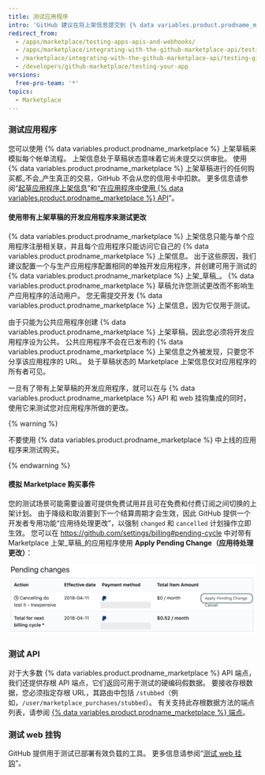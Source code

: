 ```yaml
---
title: 测试应用程序
intro: 'GitHub 建议在将上架信息提交到 {% data variables.product.prodname_marketplace %} 之前，先使用 API 和 web 挂钩测试您的应用，以便为客户提供理想的体验。 在上架专家批准您的应用程序之前，它必须能够完全处理帐单流程。'
redirect_from:
  - /apps/marketplace/testing-apps-apis-and-webhooks/
  - /apps/marketplace/integrating-with-the-github-marketplace-api/testing-github-marketplace-apps/
  - /marketplace/integrating-with-the-github-marketplace-api/testing-github-marketplace-apps
  - /developers/github-marketplace/testing-your-app
versions:
  free-pro-team: '*'
topics:
  - Marketplace
---
```

### 测试应用程序

您可以使用 {% data variables.product.prodname_marketplace %} 上架草稿来模拟每个帐单流程。 上架信息处于草稿状态意味着它尚未提交以供审批。 使用 {% data variables.product.prodname_marketplace %} 上架草稿进行的任何购买都_不会_产生真正的交易，GitHub 不会从您的信用卡中扣款。 更多信息请参阅“[起草应用程序上架信息](/developers/github-marketplace/drafting-a-listing-for-your-app)”和“[在应用程序中使用 {% data variables.product.prodname_marketplace %} API](/developers/github-marketplace/using-the-github-marketplace-api-in-your-app)”。

#### 使用带有上架草稿的开发应用程序来测试更改

{% data variables.product.prodname_marketplace %} 上架信息只能与单个应用程序注册相关联，并且每个应用程序只能访问它自己的 {% data variables.product.prodname_marketplace %} 上架信息。 出于这些原因，我们建议配置一个与生产应用程序配置相同的单独开发应用程序，并创建可用于测试的 {% data variables.product.prodname_marketplace %} 上架_草稿_。 {% data variables.product.prodname_marketplace %} 草稿允许您测试更改而不影响生产应用程序的活动用户。 您无需提交开发 {% data variables.product.prodname_marketplace %} 上架信息，因为它仅用于测试。

由于只能为公共应用程序创建 {% data variables.product.prodname_marketplace %} 上架草稿，因此您必须将开发应用程序设为公共。 公共应用程序不会在已发布的 {% data variables.product.prodname_marketplace %} 上架信息之外被发现，只要您不分享该应用程序的 URL。 处于草稿状态的 Marketplace 上架信息仅对应用程序的所有者可见。

一旦有了带有上架草稿的开发应用程序，就可以在与 {% data variables.product.prodname_marketplace %} API 和 web 挂钩集成的同时，使用它来测试您对应用程序所做的更改。

{% warning %}

不要使用 {% data variables.product.prodname_marketplace %} 中上线的应用程序来测试购买。

{% endwarning %}

#### 模拟 Marketplace 购买事件

您的测试场景可能需要设置可提供免费试用并且可在免费和付费订阅之间切换的上架计划。 由于降级和取消要到下一个结算周期才会生效，因此 GitHub 提供一个开发者专用功能“应用待处理更改”，以强制 `changed` 和 `cancelled` 计划操作立即生效。 您可以在 https://github.com/settings/billing#pending-cycle 中对带有 Marketplace 上架_草稿_的应用程序使用 **Apply Pending Change（应用待处理更改）**：

![应用待处理更改](/assets/images/github-apps/github-apps-apply-pending-changes.png)

### 测试 API

对于大多数 {% data variables.product.prodname_marketplace %} API 端点，我们还提供存根 API 端点，它们返回可用于测试的硬编码假数据。 要接收存根数据，您必须指定存根 URL，其路由中包括 `/stubbed`（例如，`/user/marketplace_purchases/stubbed`）。 有关支持此存根数据方法的端点列表，请参阅 [{% data variables.product.prodname_marketplace %} 端点](/rest/reference/apps#github-marketplace)。

### 测试 web 挂钩

GitHub 提供用于测试已部署有效负载的工具。 更多信息请参阅“[测试 web 挂钩](/webhooks/testing/)”。

